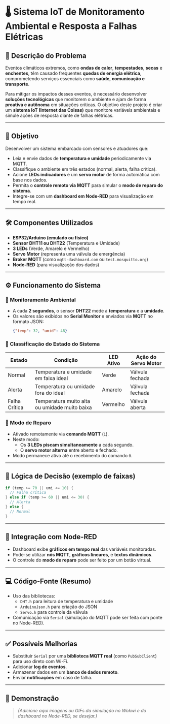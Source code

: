 
# 🌡️ Sistema IoT de Monitoramento Ambiental e Resposta a Falhas Elétricas

## 📝 Descrição do Problema

Eventos climáticos extremos, como **ondas de calor**, **tempestades**, **secas** e **enchentes**, têm causado frequentes **quedas de energia elétrica**, comprometendo serviços essenciais como **saúde, comunicação e transporte**.

Para mitigar os impactos desses eventos, é necessário desenvolver **soluções tecnológicas** que monitorem o ambiente e ajam de forma **proativa e autônoma** em situações críticas. O objetivo deste projeto é criar um **sistema IoT (Internet das Coisas)** que monitore variáveis ambientais e simule ações de resposta diante de falhas elétricas.

---

## 🎯 Objetivo

Desenvolver um sistema embarcado com sensores e atuadores que:

- Leia e envie dados de **temperatura e umidade** periodicamente via MQTT.
- Classifique o ambiente em três estados (normal, alerta, falha crítica).
- Acione **LEDs indicadores** e um **servo motor** de forma automática com base nos dados.
- Permita o **controle remoto via MQTT** para simular o **modo de reparo do sistema**.
- Integre-se com um **dashboard em Node-RED** para visualização em tempo real.

---

## 🛠️ Componentes Utilizados

- **ESP32/Arduino (emulado ou físico)**
- **Sensor DHT11 ou DHT22** (Temperatura e Umidade)
- **3 LEDs** (Verde, Amarelo e Vermelho)
- **Servo Motor** (representa uma válvula de emergência)
- **Broker MQTT** (como `mqtt-dashboard.com` ou `test.mosquitto.org`)
- **Node-RED** (para visualização dos dados)

---

## ⚙️ Funcionamento do Sistema

### 📡 Monitoramento Ambiental

- A cada **2 segundos**, o sensor **DHT22** mede a **temperatura** e a **umidade**.
- Os valores são exibidos no **Serial Monitor** e enviados via **MQTT** no formato JSON:
  ```json
  {"temp": 32, "umid": 48}
  ```

### 🔄 Classificação do Estado do Sistema

| Estado           | Condição                                     | LED Ativo   | Ação do Servo Motor |
|------------------|-----------------------------------------------|-------------|----------------------|
| Normal           | Temperatura e umidade em faixa ideal         | Verde       | Válvula fechada      |
| Alerta           | Temperatura ou umidade fora do ideal         | Amarelo     | Válvula fechada      |
| Falha Crítica    | Temperatura muito alta ou umidade muito baixa| Vermelho    | Válvula aberta       |

### 🔧 Modo de Reparo

- Ativado remotamente via **comando MQTT** (`1`).
- Neste modo:
  - Os **3 LEDs piscam simultaneamente** a cada segundo.
  - O **servo motor alterna** entre aberto e fechado.
- Modo permanece ativo até o recebimento do comando `0`.

---

## 🧠 Lógica de Decisão (exemplo de faixas)

```cpp
if (temp >= 70 || umi <= 10) {
  // Falha crítica
} else if (temp >= 60 || umi <= 30) {
  // Alerta
} else {
  // Normal
}
```

---

## 🔗 Integração com Node-RED

- Dashboard exibe **gráficos em tempo real** das variáveis monitoradas.
- Pode-se utilizar **nós MQTT**, **gráficos lineares**, e **textos dinâmicos**.
- O controle do **modo de reparo** pode ser feito por um botão virtual.

---

## 💻 Código-Fonte (Resumo)

- Uso das bibliotecas:
  - `DHT.h` para leitura de temperatura e umidade
  - `ArduinoJson.h` para criação do JSON
  - `Servo.h` para controle da válvula
- Comunicação via `Serial` (simulação do MQTT pode ser feita com ponte no Node-RED).

---

## ✅ Possíveis Melhorias

- Substituir `Serial` por uma **biblioteca MQTT real** (como `PubSubClient`) para uso direto com Wi-Fi.
- Adicionar **log de eventos**.
- Armazenar dados em um **banco de dados remoto**.
- Enviar **notificações** em caso de falha.

---

## 📸 Demonstração

> *(Adicione aqui imagens ou GIFs da simulação no Wokwi e do dashboard no Node-RED, se desejar.)*
